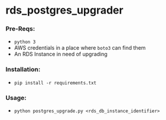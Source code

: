 # rds_postgres_upgrader

### Pre-Reqs:
- `python 3`
- AWS credentials in a place where `boto3` can find them
- An RDS Instance in need of upgrading

### Installation:
- `pip install -r requirements.txt`

### Usage:
- `python postgres_upgrade.py <rds_db_instance_identifier>`
